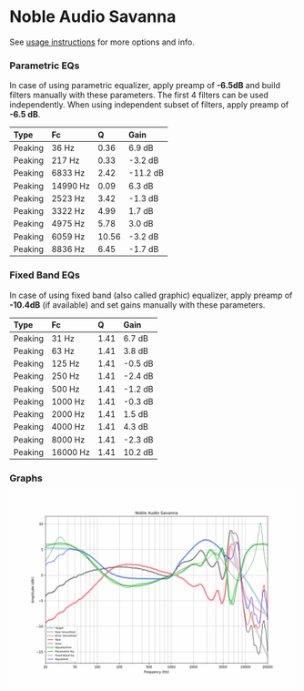 # Noble Audio Savanna
See [usage instructions](https://github.com/jaakkopasanen/AutoEq#usage) for more options and info.

### Parametric EQs
In case of using parametric equalizer, apply preamp of **-6.5dB** and build filters manually
with these parameters. The first 4 filters can be used independently.
When using independent subset of filters, apply preamp of **-6.5 dB**.

| Type    | Fc       |     Q | Gain     |
|:--------|:---------|:------|:---------|
| Peaking | 36 Hz    |  0.36 | 6.9 dB   |
| Peaking | 217 Hz   |  0.33 | -3.2 dB  |
| Peaking | 6833 Hz  |  2.42 | -11.2 dB |
| Peaking | 14990 Hz |  0.09 | 6.3 dB   |
| Peaking | 2523 Hz  |  3.42 | -1.3 dB  |
| Peaking | 3322 Hz  |  4.99 | 1.7 dB   |
| Peaking | 4975 Hz  |  5.78 | 3.0 dB   |
| Peaking | 6059 Hz  | 10.56 | -3.2 dB  |
| Peaking | 8836 Hz  |  6.45 | -1.7 dB  |

### Fixed Band EQs
In case of using fixed band (also called graphic) equalizer, apply preamp of **-10.4dB**
(if available) and set gains manually with these parameters.

| Type    | Fc       |    Q | Gain    |
|:--------|:---------|:-----|:--------|
| Peaking | 31 Hz    | 1.41 | 6.7 dB  |
| Peaking | 63 Hz    | 1.41 | 3.8 dB  |
| Peaking | 125 Hz   | 1.41 | -0.5 dB |
| Peaking | 250 Hz   | 1.41 | -2.4 dB |
| Peaking | 500 Hz   | 1.41 | -1.2 dB |
| Peaking | 1000 Hz  | 1.41 | -0.3 dB |
| Peaking | 2000 Hz  | 1.41 | 1.5 dB  |
| Peaking | 4000 Hz  | 1.41 | 4.3 dB  |
| Peaking | 8000 Hz  | 1.41 | -2.3 dB |
| Peaking | 16000 Hz | 1.41 | 10.2 dB |

### Graphs
![](./Noble%20Audio%20Savanna.png)